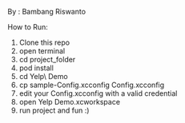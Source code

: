 By : Bambang Riswanto



How to Run:
1. Clone this repo
2. open terminal
3. cd project_folder
4. pod install
5. cd Yelp\ Demo
6. cp sample-Config.xcconfig Config.xcconfig
7. edit your Config.xcconfig with a valid credential
8. open Yelp Demo.xcworkspace
9. run project and fun :)
